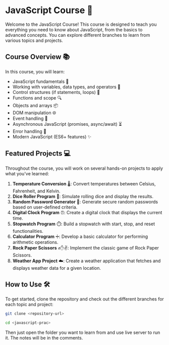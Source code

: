 # JavaScript Course 🚀

Welcome to the JavaScript Course! This course is designed to teach you everything you need to know about JavaScript, from the basics to advanced concepts. You can explore different branches to learn from various topics and projects.

## Course Overview 📚

In this course, you will learn:

- JavaScript fundamentals 📝
- Working with variables, data types, and operators 🔢
- Control structures (if statements, loops) 🔄
- Functions and scope 🔍
- Objects and arrays 📦
- DOM manipulation 🌐
- Event handling 🎉
- Asynchronous JavaScript (promises, async/await) ⏳
- Error handling 🚫
- Modern JavaScript (ES6+ features) ✨

## Featured Projects 💻

Throughout the course, you will work on several hands-on projects to apply what you've learned:

1. **Temperature Conversion** 🌡️: Convert temperatures between Celsius, Fahrenheit, and Kelvin.
2. **Dice Roller Program** 🎲: Simulate rolling dice and display the results.
3. **Random Password Generator** 🔐: Generate secure random passwords based on user-defined criteria.
4. **Digital Clock Program** ⏰: Create a digital clock that displays the current time.
5. **Stopwatch Program** ⏱️: Build a stopwatch with start, stop, and reset functionalities.
6. **Calculator Program** ➗: Develop a basic calculator for performing arithmetic operations.
7. **Rock Paper Scissors** ✊✋✌️: Implement the classic game of Rock Paper Scissors.
8. **Weather App Project** ☁️: Create a weather application that fetches and displays weather data for a given location.

## How to Use 🛠️

To get started, clone the repository and check out the different branches for each topic and project:

```sh
git clone <repository-url>

cd <javascript-prac>
```

Then just open the folder you want to learn from and use live server to run it. The notes will be in the comments.

